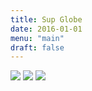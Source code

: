 ```yaml
---
title: Sup Globe
date: 2016-01-01
menu: "main"
draft: false
---
```






![][img1]
![][img2]
![][img3]

[img1]: /img/sup-globe/dogo.jpg
[img2]: /img/sup-globe/
[img3]: /img/sup-globe/
